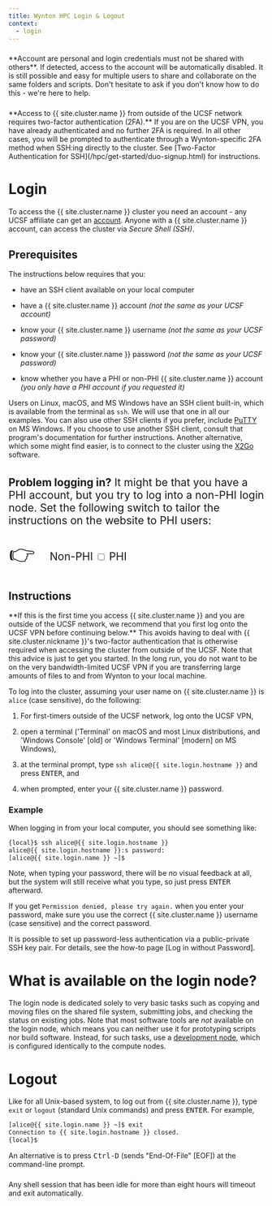 ```yaml
---
title: Wynton HPC Login & Logout
context:
  - login
---
```


<div class="alert alert-danger" role="alert" style="margin-top: 3ex" markdown="1">
**Account are personal and login credentials must not be shared with others**. If detected, access to the account will be automatically disabled.  It is still possible and easy for multiple users to share and collaborate on the same folders and scripts.  Don't hesitate to ask if you don't know how to do this - we're here to help.
</div>

<div class="alert alert-warning" role="alert" style="margin-top: 3ex" markdown="1">
**Access to {{ site.cluster.name }} from outside of the UCSF network requires two-factor authentication (2FA).**
If you are on the UCSF VPN, you have already authenticated and no further 2FA is required.
In all other cases, you will be prompted to authenticate through a Wynton-specific 2FA method when SSH:ing directly to the cluster.  See [Two-Factor Authentication for SSH](/hpc/get-started/duo-signup.html) for instructions.
</div>

<!-- markdownlint-disable-file MD025 -->

# Login

To access the {{ site.cluster.name }} cluster you need an account - any UCSF affiliate can get an [account](/hpc/about/join.html).  Anyone with a {{ site.cluster.name }} account, can access the cluster via _Secure Shell (SSH)_.


## Prerequisites

The instructions below requires that you:

* have an SSH client available on your local computer

* have a {{ site.cluster.name }} account _(not the same as your UCSF
  account)_

* know your {{ site.cluster.name }} username _(not the same as your
  UCSF password)_

* know your {{ site.cluster.name }} password _(not the same as your
  UCSF password)_

* know whether you have a PHI or non-PHI {{ site.cluster.name }}
  account _(you only have a PHI account if you requested it)_

Users on Linux, macOS, and MS Windows have an SSH client built-in, which is available from the terminal as `ssh`. We will use that one in all our examples. You can also use other SSH clients if you prefer, include [PuTTY] on MS Windows. If you choose to use another SSH client, consult that program's documentation for further instructions. Another alternative, which some might find easier, is to connect to the cluster using the [X2Go] software.


<div class="alert alert-warning" role="alert" style="margin-top: 3ex; font-size: 150%;" markdown="1">
  
  **Problem logging in?**  It might be that you have a PHI account,
  but you try to log into a non-PHI login node.  Set the following
  switch to tailor the instructions on the website to PHI users:
  
  <div style="padding: 0.1ex">
    <span style="font-size: 200%; vertical-align: middle; padding-right: 1ex;">👉</span>
    <span style="vertical-align: middle">
      Non-PHI <label class="switch" title="View site as a Non-PHI or PHI user">
        <input type="checkbox" id="toggle-phi-2">
        <span class="slider round"></span>
      </label> PHI
    </span>
  </div>
</div>


## Instructions

<div class="alert alert-info" role="alert" markdown="1">
**If this is the first time you access {{ site.cluster.name }} and you are outside of the UCSF network, we recommend that you first log onto the UCSF VPN before continuing below.**  This avoids having to deal with {{ site.cluster.nickname }}'s two-factor authentication that is otherwise required when accessing the cluster from outside of the UCSF.  Note that this advice is just to get you started.  In the long run, you do not want to be on the very bandwidth-limited UCSF VPN if you are transferring large amounts of files to and from Wynton to your local machine.
</div>

To log into the cluster, assuming your user name on {{ site.cluster.name }} is `alice` (case sensitive), do the following:

1. For first-timers outside of the UCSF network, log onto the UCSF VPN,

2. open a terminal ('Terminal' on macOS and most Linux distributions, and 'Windows Console' [old] or 'Windows Terminal' [modern] on MS Windows),

3. at the terminal prompt, type `ssh alice@{{ site.login.hostname }}` and press <kbd>ENTER</kbd>, and

4. when prompted, enter your {{ site.cluster.name }} password.


### Example

When logging in from your local computer, you should see something like:

```sh
{local}$ ssh alice@{{ site.login.hostname }}
alice@{{ site.login.hostname }}:s password: 
[alice@{{ site.login.name }} ~]$ 
```

Note, when typing your password, there will be _no_ visual feedback at
all, but the system will still receive what you type, so just press
<kbd>ENTER</kbd> afterward.

If you get `Permission denied, please try again.` when you enter your password, make sure you use the correct {{ site.cluster.name }} username (case sensitive) and the correct password.

<div class="alert alert-info" role="alert" markdown="1">
It is possible to set up password-less authentication via a public-private SSH key pair.  For details, see the how-to page [Log in without Password].
</div>


# What is available on the login node?

The login node is dedicated solely to very basic tasks such as copying and moving files on the shared file system, submitting jobs, and checking the status on existing jobs.  Note that most software tools are _not_ available on the login node, which means you can neither use it for prototyping scripts nor build software.  Instead, for such tasks, use a [development node], which is configured identically to the compute nodes.


# Logout

Like for all Unix-based system, to log out from {{ site.cluster.name }}, type `exit` or `logout` (standard Unix commands) and press <kbd>ENTER</kbd>.  For example,

```sh
[alice@{{ site.login.name }} ~]$ exit
Connection to {{ site.login.hostname }} closed.
{local}$ 
```

An alternative is to press <kbd>Ctrl-D</kbd> (sends "End-Of-File" [EOF]) at the command-line prompt.

<div class="alert alert-warning" role="alert" style="margin-top: 3ex" markdown="1">
Any shell session that has been idle for more than eight hours will timeout and exit automatically.
</div>


[PuTTY]: https://www.putty.org/
[development node]: /hpc/get-started/development-prototyping.html
[X2Go]: /hpc/howto/gui-x11fwd.html
[Log in without Password]: /hpc/howto/log-in-without-pwd.html
